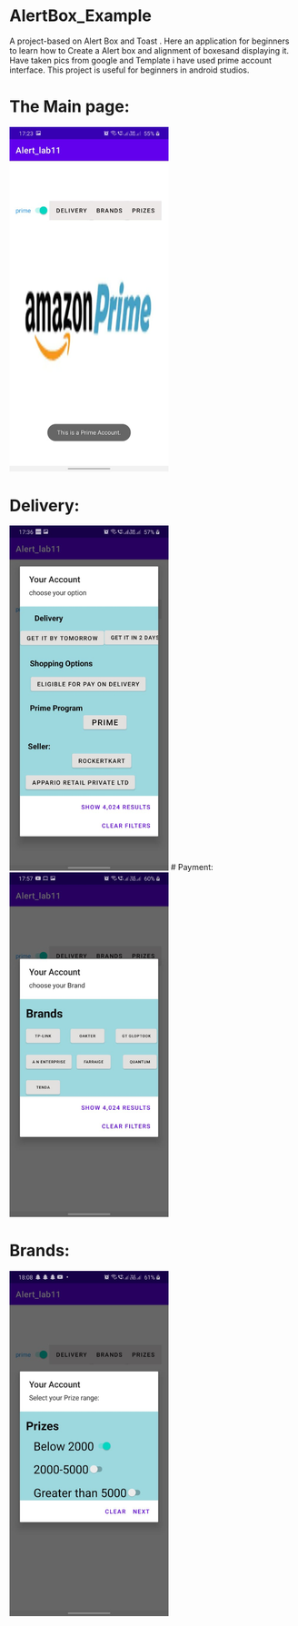 # AlertBox_Example
A project-based on Alert Box and Toast . Here an application for beginners to learn how to Create a Alert box and alignment of boxesand displaying it.
 Have taken pics from google and Template i have used prime account interface. This project is useful for beginners in android studios.
 # The Main page:
<img src="main.jpeg" width="280px" alt="Screenshot" />

# Delivery:
<img src="delivery.jpeg" width="280px" alt="Screenshot" />
# Payment:
<img src="brands.jpeg" width="280px" alt="Screenshot" />

# Brands:
<img src="prize.jpeg" width="280px" alt="Screenshot" />
